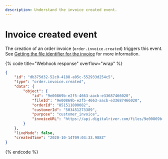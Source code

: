 ```yaml
---
description: Understand the invoice created event.
---
```


# Invoice created event

The creation of an order invoice (`order.invoice.created`) triggers this event. See [Getting the file identifier for the invoice](../../../admin-apis/order-management/downloading-the-invoice.md#step-1-getting-the-file-identifier-for-the-invoice) for more information.

{% code title="Webhook response" overflow="wrap" %}
```json
{
    "id": "db375d32-52c0-4188-a05c-552933d254c5",
    "type": "order.invoice.created",
    "data": {
        "object": {
            "id": "9e00869b-e2f5-4663-aacb-e33687466020",
            "fileId": "9e00869b-e2f5-4663-aacb-e33687466020",
            "orderId": "851511800082",
            "customerId": "503451273389",
            "purpose": "customer_invoice",
            "invoiceURL": "https://api.digitalriver.com/files/9e00869b-e2f5-4663-aacb-e33687466020/content"
        }
    },
    "liveMode": false,
    "createdTime": "2020-10-14T09:03:33.988Z"
}
```
{% endcode %}
